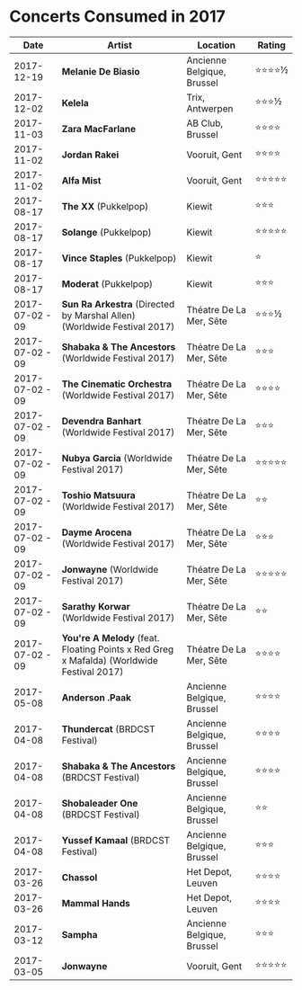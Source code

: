 # Concerts Consumed in 2017

| Date | Artist | Location | Rating |
| --- | --- | --- | --- |
| 2017-12-19 | **Melanie De Biasio** | Ancienne Belgique, Brussel | ⭐️⭐️⭐️⭐️½ |
| 2017-12-02 | **Kelela** | Trix, Antwerpen | ⭐️⭐️⭐️½ |
| 2017-11-03 | **Zara MacFarlane** | AB Club, Brussel | ⭐️⭐️⭐️⭐️ |
| 2017-11-02 | **Jordan Rakei** | Vooruit, Gent | ⭐️⭐️⭐️⭐️ |
| 2017-11-02 | **Alfa Mist** | Vooruit, Gent | ⭐️⭐️⭐️⭐️⭐️ |
| 2017-08-17 | **The XX** (Pukkelpop) | Kiewit | ⭐️⭐️⭐️ |
| 2017-08-17 | **Solange** (Pukkelpop) | Kiewit | ⭐️⭐️⭐️⭐️⭐️ |
| 2017-08-17 | **Vince Staples** (Pukkelpop) | Kiewit | ⭐️ |
| 2017-08-17 | **Moderat** (Pukkelpop) | Kiewit | ⭐️⭐️⭐️ |
| 2017-07-02 - 09 | **Sun Ra Arkestra** (Directed by Marshal Allen) (Worldwide Festival 2017) | Théatre De La Mer, Sête | ⭐️⭐️⭐️½ |
| 2017-07-02 - 09 | **Shabaka & The Ancestors** (Worldwide Festival 2017) | Théatre De La Mer, Sête | ⭐️⭐️⭐️ |
| 2017-07-02 - 09 | **The Cinematic Orchestra** (Worldwide Festival 2017) | Théatre De La Mer, Sête | ⭐️⭐️⭐️⭐️ |
| 2017-07-02 - 09 | **Devendra Banhart** (Worldwide Festival 2017) | Théatre De La Mer, Sête | ⭐️⭐️⭐️ |
| 2017-07-02 - 09 | **Nubya Garcia** (Worldwide Festival 2017) | Théatre De La Mer, Sête | ⭐️⭐️⭐️⭐️⭐️ |
| 2017-07-02 - 09 | **Toshio Matsuura** (Worldwide Festival 2017) | Théatre De La Mer, Sête | ⭐️⭐️ |
| 2017-07-02 - 09 | **Dayme Arocena** (Worldwide Festival 2017) | Théatre De La Mer, Sête | ⭐️⭐️⭐️ |
| 2017-07-02 - 09 | **Jonwayne** (Worldwide Festival 2017) | Théatre De La Mer, Sête | ⭐️⭐️⭐️⭐️⭐️ |
| 2017-07-02 - 09 | **Sarathy Korwar** (Worldwide Festival 2017) | Théatre De La Mer, Sête | ⭐️⭐️ |
| 2017-07-02 - 09 | **You're A Melody** (feat. Floating Points x Red Greg x Mafalda) (Worldwide Festival 2017) | Théatre De La Mer, Sête | ⭐️⭐️⭐️⭐️ |
| 2017-05-08 | **Anderson .Paak** | Ancienne Belgique, Brussel | ⭐️⭐️⭐️⭐️ |
| 2017-04-08 | **Thundercat** (BRDCST Festival) | Ancienne Belgique, Brussel | ⭐️⭐️⭐️⭐️ |
| 2017-04-08 | **Shabaka & The Ancestors** (BRDCST Festival) | Ancienne Belgique, Brussel | ⭐️⭐️⭐️⭐️ |
| 2017-04-08 | **Shobaleader One** (BRDCST Festival) | Ancienne Belgique, Brussel | ⭐️⭐️ |
| 2017-04-08 | **Yussef Kamaal** (BRDCST Festival) | Ancienne Belgique, Brussel | ⭐️⭐️⭐️ |
| 2017-03-26 | **Chassol** | Het Depot, Leuven | ⭐️⭐️⭐️⭐️ |
| 2017-03-26 | **Mammal Hands** | Het Depot, Leuven | ⭐️⭐️⭐️⭐️ |
| 2017-03-12 | **Sampha** | Ancienne Belgique, Brussel | ⭐️⭐️⭐️ |
| 2017-03-05 | **Jonwayne** | Vooruit, Gent | ⭐️⭐️⭐️⭐️⭐️ |

















